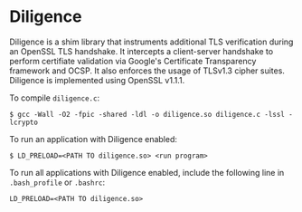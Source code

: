 # Diligence

Diligence is a shim library that instruments additional TLS verification during an OpenSSL TLS handshake.
It intercepts a client-server handshake to perform certifiate validation via Google's Certificate Transparency
framework and OCSP. It also enforces the usage of TLSv1.3 cipher suites. Diligence is implemented using OpenSSL v1.1.1.

To compile `diligence.c`:

`$ gcc -Wall -O2 -fpic -shared -ldl -o diligence.so diligence.c -lssl -lcrypto`

To run an application with Diligence enabled:

`$ LD_PRELOAD=<PATH TO diligence.so> <run program>`

To run all applications with Diligence enabled, include the following line in `.bash_profile` or `.bashrc`:

`LD_PRELOAD=<PATH TO diligence.so>`
